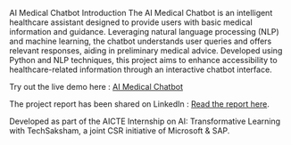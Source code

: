 AI Medical Chatbot
Introduction
The AI Medical Chatbot is an intelligent healthcare assistant designed to provide users with basic medical information and guidance. Leveraging natural language processing (NLP) and machine learning, the chatbot understands user queries and offers relevant responses, aiding in preliminary medical advice. Developed using Python and NLP techniques, this project aims to enhance accessibility to healthcare-related information through an interactive chatbot interface.

Try out the live demo here : [AI Medical Chatbot](https://ai-medical-chatbot-my-project.streamlit.app/)

The project report has been shared on LinkedIn : [Read the report here](https://www.linkedin.com/posts/sanjanadhabale_ai-medical-chatbot-activity-7298706250429595651-YOFS?utm_source=share&utm_medium=member_desktop&rcm=ACoAAFfOKyoB0HRF0oyrCdf445jQOfYz682-f60).

Developed as part of the AICTE Internship on AI: Transformative Learning with TechSaksham, a joint CSR initiative of Microsoft & SAP.

